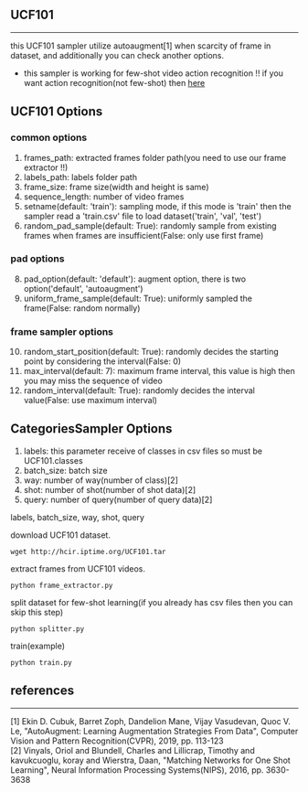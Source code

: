 ## UCF101
-------------
this UCF101 sampler utilize autoaugment[1] when scarcity of frame in dataset, and additionally you can check another options.

* this sampler is working for few-shot video action recognition !!
if you want action recognition(not few-shot) then [here](https://github.com/titania7777/Pytorch_Sampler/tree/master/UCF_101)

## UCF101 Options
### common options
1. frames_path: extracted frames folder path(you need to use our frame extractor !!)
2. labels_path: labels folder path
4. frame_size: frame size(width and height is same)
5. sequence_length: number of video frames
6. setname(default: 'train'): sampling mode, if this mode is 'train' then the sampler read a 'train.csv' file to load dataset('train', 'val', 'test')
7. random_pad_sample(default: True): randomly sample from existing frames when frames are insufficient(False: only use first frame)
### pad options
8. pad_option(default: 'default'): augment option, there is two option('default', 'autoaugment')
9. uniform_frame_sample(default: True): uniformly sampled the frame(False: random normally)
### frame sampler options
10. random_start_position(default: True): randomly decides the starting point by considering the interval(False: 0)
11. max_interval(default: 7): maximum frame interval, this value is high then you may miss the sequence of video
12. random_interval(default: True): randomly decides the interval value(False: use maximum interval)

## CategoriesSampler Options
1. labels: this parameter receive of classes in csv files so must be UCF101.classes
2. batch_size: batch size
3. way: number of way(number of class)[2]
4. shot: number of shot(number of shot data)[2]
5. query: number of query(number of query data)[2]

labels, batch_size, way, shot, query


download UCF101 dataset.
```
wget http://hcir.iptime.org/UCF101.tar
```
extract frames from UCF101 videos.
```
python frame_extractor.py
```
split dataset for few-shot learning(if you already has csv files then you can skip this step)
```
python splitter.py
```
train(example)
```
python train.py
```
## references
-------------
[1] Ekin D. Cubuk, Barret Zoph, Dandelion Mane, Vijay Vasudevan, Quoc V. Le, "AutoAugment: Learning Augmentation Strategies From Data", Computer Vision and Pattern Recognition(CVPR), 2019, pp. 113-123  
[2] Vinyals, Oriol and Blundell, Charles and Lillicrap, Timothy and kavukcuoglu, koray and Wierstra, Daan, "Matching Networks for One Shot Learning", Neural Information Processing Systems(NIPS), 2016, pp. 3630-3638